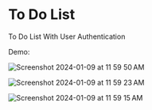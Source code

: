 # To Do List 

To Do List With User Authentication

Demo:

![Screenshot 2024-01-09 at 11 59 50 AM](https://github.com/izzatkarimov/To-Do/assets/108251704/d06c861b-c611-47cf-bf79-61b2030947ec)

![Screenshot 2024-01-09 at 11 59 23 AM](https://github.com/izzatkarimov/To-Do/assets/108251704/bc30213f-933a-4bd0-8dd0-544281b2b01e)

![Screenshot 2024-01-09 at 11 59 15 AM](https://github.com/izzatkarimov/To-Do/assets/108251704/eb2ea3ac-f00c-4e54-b26a-ca72c3f16a4a)
